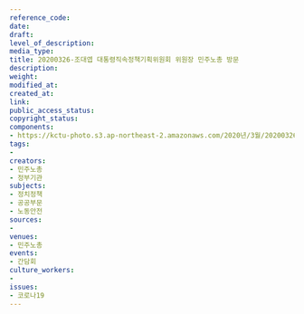 ```yaml
---
reference_code: 
date: 
draft: 
level_of_description: 
media_type: 
title: 20200326-조대엽 대통령직속정책기획위원회 위원장 민주노총 방문
description: 
weight: 
modified_at: 
created_at: 
link: 
public_access_status: 
copyright_status: 
components:
- https://kctu-photo.s3.ap-northeast-2.amazonaws.com/2020년/3월/20200326-조대엽+대통령직속정책기획위원회+위원장+민주노총+방문/2_CTU4590.jpg
tags:
- 
creators:
- 민주노총
- 정부기관
subjects:
- 정치정책
- 공공부문
- 노동안전
sources:
- 
venues:
- 민주노총
events:
- 간담회
culture_workers:
- 
issues:
- 코로나19
---
```


